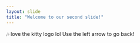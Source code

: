 ```yaml
---
layout: slide
title: "Welcome to our second slide!"
---
```

:notes: love the kitty logo lol
Use the left arrow to go back!
